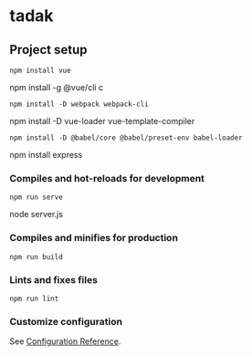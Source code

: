 # tadak

## Project setup
```
npm install vue
```
npm install -g @vue/cli c
```
npm install -D webpack webpack-cli
```
npm install -D vue-loader vue-template-compiler
```
npm install -D @babel/core @babel/preset-env babel-loader
```
npm install express


### Compiles and hot-reloads for development
```
npm run serve
```
node server.js

### Compiles and minifies for production
```
npm run build
```

### Lints and fixes files
```
npm run lint
```

### Customize configuration
See [Configuration Reference](https://cli.vuejs.org/config/).
